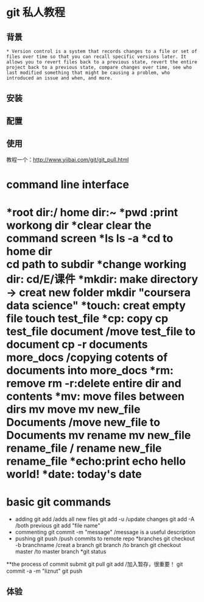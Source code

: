# git 私人教程

## 背景
	* Version control is a system that records changes to a file or set of files over time so that you can recall specific versions later. It allows you to revert files back to a previous state, revert the entire project back to a previous state, compare changes over time, see who last modified something that might be causing a problem, who introduced an issue and when, and more.

## 安装

## 配置

## 使用
教程一个：http://www.yiibai.com/git/git_pull.html
# command line interface
 *root dir:/   home dir:~
 *pwd :print workong dir
 *clear clear the command screen
 *ls  ls -a
 *cd  to home dir   
 	cd path  to subdir
 *change working dir: cd/E/课件
 *mkdir: make directory -> creat new folder
 	mkdir "coursera data science"
 *touch: creat empty file
 	touch test_file
 *cp: copy
 	cp test_file document  /move test_file to document
    cp -r documents more_docs  /copying cotents of documents into more_docs
 *rm: remove
 	rm -r:delete entire dir and contents 
 *mv: move files between dirs
 	mv  move    mv new_file Documents /move new_file to Documents
 	mv  rename  mv new_file rename_file / rename new_file rename_file
 *echo:print
 	echo hello world!
 *date: today's date
 ======================================================================
 # basic git commands
 * adding
 		git add /adds all new files
 		git add -u /update changes
 		git add -A /both previous
 		git add "file name" 
 * commenting
 		git commit -m "message" /message is a useful description
 * pushing
 		git push /push commits to remote repo
 *branches
 		git checkout -b branchname /creat a branch
 		git branch /to branch
 		git checkout master /to master branch
 *git status
 
 **the process of commit submit
 		git pull
 		git add /加入暂存，很重要！
 		git commit -a -m "liznut"
 		git push
## 体验

